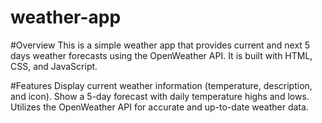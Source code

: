 # weather-app
#Overview
This is a simple weather app that provides current and next 5 days weather forecasts using the OpenWeather API. It is built with HTML, CSS, and JavaScript.

#Features
Display current weather information (temperature, description, and icon).
Show a 5-day forecast with daily temperature highs and lows.
Utilizes the OpenWeather API for accurate and up-to-date weather data.
